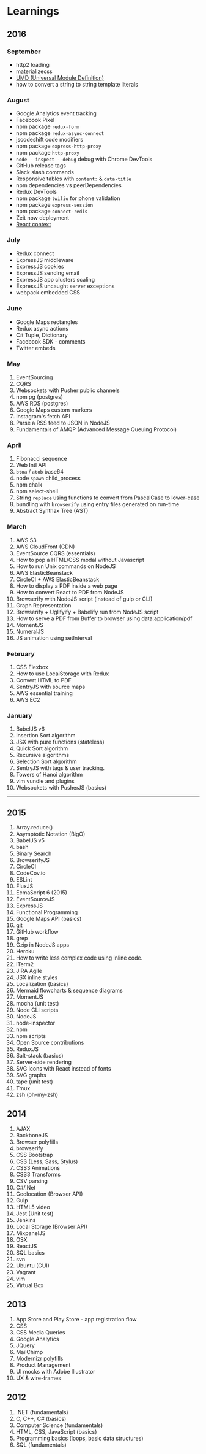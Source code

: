 # Learnings

## 2016

### September
- http2 loading
- materializecss
- [UMD (Universal Module Definition)](https://github.com/umdjs/umd)
- how to convert a string to string template literals 

### August
- Google Analytics event tracking
- Facebook Pixel
- npm package `redux-form`
- npm package `redux-async-connect`
- jscodeshift code modifiers
- npm package `express-http-proxy`
- npm package `http-proxy`
- `node --inspect --debug` debug with Chrome DevTools
- GitHub release tags
- Slack slash commands
- Responsive tables with `content:` & `data-title`
- npm dependencies vs peerDependencies
- Redux DevTools
- npm package `twilio` for phone validation
- npm package `express-session`
- npm package `connect-redis`
- Zeit now deployment
- [React context](https://facebook.github.io/react/docs/context.html)


### July
- Redux connect
- ExpressJS middleware
- ExpressJS cookies
- ExpressJS sending email
- ExpressJS app clusters scaling
- ExpressJS uncaught server exceptions
- webpack embedded CSS

### June

- Google Maps rectangles
- Redux async actions
- C# Tuple, Dictionary
- Facebook SDK - comments
- Twitter embeds

### May

1. EventSourcing
2. CQRS
3. Websockets with Pusher public channels
4. npm pg (postgres)
5. AWS RDS (postgres)
6. Google Maps custom markers
7. Instagram's fetch API
8. Parse a RSS feed to JSON in NodeJS
9. Fundamentals of AMQP (Advanced Message Queuing Protocol)

### April

1. Fibonacci sequence
2. Web Intl API
3. `btoa` / `atob` base64
4. node `spawn` child_process
5. npm chalk
6. npm select-shell
7. String `replace` using functions to convert from PascalCase to lower-case
8. bundling with `browserify` using entry files generated on run-time
9. Abstract Synthax Tree (AST)


### March

1. AWS S3
1. AWS CloudFront (CDN)
1. EventSource CQRS (essentials)
1. How to pop a HTML/CSS modal without Javascript
1. How to run Unix commands on NodeJS
1. AWS ElasticBeanstack
1. CircleCI + AWS ElasticBeanstack
1. How to display a PDF inside a web page
1. How to convert React to PDF from NodeJS
1. Browserify with NodeJS script (instead of gulp or CLI)
1. Graph Representation
1. Browserify + Uglifyify + Babelify run from NodeJS script
1. How to serve a PDF from Buffer to browser using data:application/pdf
1. MomentJS
1. NumeralJS
1. JS animation using setInterval

### February

1. CSS Flexbox
1. How to use LocalStorage with Redux
1. Convert HTML to PDF
1. SentryJS with source maps
1. AWS essential training
1. AWS EC2


### January

1. BabelJS v6
1. Insertion Sort algorithm
1. JSX with pure functions (stateless)
1. Quick Sort algorithm
1. Recursive algorithms
1. Selection Sort algorithm
1. SentryJS with tags & user tracking.
1. Towers of Hanoi algorithm
1. vim vundle and plugins
1. Websockets with PusherJS (basics)

---

## 2015

1. Array.reduce()
1. Asymptotic Notation (BigO)
1. BabelJS v5
1. bash
1. Binary Search
1. BrowserifyJS
1. CircleCI
1. CodeCov.io
1. ESLint
1. FluxJS
1. EcmaScript 6 (2015)
1. EventSourceJS
1. ExpressJS
1. Functional Programming
1. Google Maps API (basics)
1. git
1. GitHub workflow
1. grep
1. Gzip in NodeJS apps
1. Heroku
1. How to write less complex code using inline code.
1. iTerm2
1. JIRA Agile
1. JSX inline styles
1. Localization (basics)
1. Mermaid flowcharts & sequence diagrams
1. MomentJS
1. mocha (unit test)
1. Node CLI scripts
1. NodeJS
1. node-inspector
1. npm
1. npm scripts
1. Open Source contributions
1. ReduxJS
1. Salt-stack (basics)
1. Server-side rendering
1. SVG icons with React instead of fonts
1. SVG graphs
1. tape (unit test)
1. Tmux
1. zsh (oh-my-zsh)

## 2014

1. AJAX
1. BackboneJS
1. Browser polyfills
2. browserify
1. CSS Bootstrap
1. CSS (Less, Sass, Stylus)
1. CSS3 Animations
1. CSS3 Transforms
1. CSV parsing 
1. C#/.Net
1. Geolocation (Browser API)
1. Gulp
1. HTML5 video
1. Jest (Unit test)
1. Jenkins
1. Local Storage (Browser API)
1. MixpanelJS
1. OSX
1. ReactJS
1. SQL basics
1. svn
1. Ubuntu (GUI)
1. Vagrant
1. vim
1. Virtual Box

## 2013

1. App Store and Play Store - app registration flow
1. CSS
1. CSS Media Queries
1. Google Analytics
1. JQuery
1. MailChimp
1. Modernizr polyfills
1. Product Management
1. UI mocks with Adobe Illustrator
1. UX & wire-frames 

## 2012

1. .NET (fundamentals)
1. C, C++, C# (basics)
1. Computer Science (fundamentals)
1. HTML, CSS, JavaScript (basics)
1. Programming basics (loops, basic data structures)
1. SQL (fundamentals)